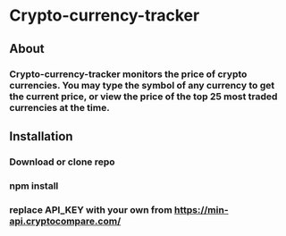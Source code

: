 # Crypto-currency-tracker
## About
### Crypto-currency-tracker monitors the price of crypto currencies. You may type the symbol of any currency to get the current price, or view the price of the top 25 most traded currencies at the time.
## Installation
### Download or clone repo
### npm install
### replace API_KEY with your own from https://min-api.cryptocompare.com/
